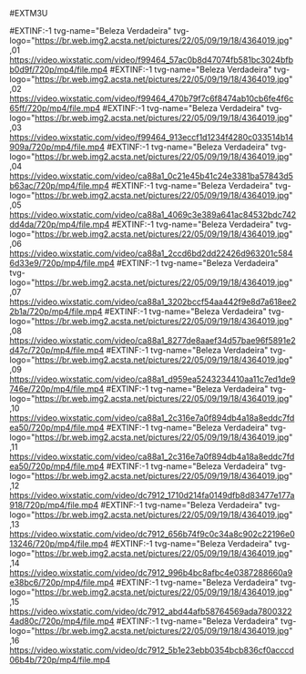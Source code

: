 #EXTM3U

#EXTINF:-1 tvg-name="Beleza Verdadeira" tvg-logo="https://br.web.img2.acsta.net/pictures/22/05/09/19/18/4364019.jpg" ,01
https://video.wixstatic.com/video/f99464_57ac0b8d47074fb581bc3024bfbb0d9f/720p/mp4/file.mp4
#EXTINF:-1 tvg-name="Beleza Verdadeira" tvg-logo="https://br.web.img2.acsta.net/pictures/22/05/09/19/18/4364019.jpg" ,02
https://video.wixstatic.com/video/f99464_470b79f7c6f8474ab10cb6fe4f6c65ff/720p/mp4/file.mp4
#EXTINF:-1 tvg-name="Beleza Verdadeira" tvg-logo="https://br.web.img2.acsta.net/pictures/22/05/09/19/18/4364019.jpg" ,03
https://video.wixstatic.com/video/f99464_913eccf1d1234f4280c033514b14909a/720p/mp4/file.mp4
#EXTINF:-1 tvg-name="Beleza Verdadeira" tvg-logo="https://br.web.img2.acsta.net/pictures/22/05/09/19/18/4364019.jpg" ,04
https://video.wixstatic.com/video/ca88a1_0c21e45b41c24e3381ba57843d5b63ac/720p/mp4/file.mp4
#EXTINF:-1 tvg-name="Beleza Verdadeira" tvg-logo="https://br.web.img2.acsta.net/pictures/22/05/09/19/18/4364019.jpg" ,05
https://video.wixstatic.com/video/ca88a1_4069c3e389a641ac84532bdc742dd4da/720p/mp4/file.mp4
#EXTINF:-1 tvg-name="Beleza Verdadeira" tvg-logo="https://br.web.img2.acsta.net/pictures/22/05/09/19/18/4364019.jpg" ,06
https://video.wixstatic.com/video/ca88a1_2ccd6bd2dd22426d963201c5846d33e9/720p/mp4/file.mp4
#EXTINF:-1 tvg-name="Beleza Verdadeira" tvg-logo="https://br.web.img2.acsta.net/pictures/22/05/09/19/18/4364019.jpg" ,07
https://video.wixstatic.com/video/ca88a1_3202bccf54aa442f9e8d7a618ee22b1a/720p/mp4/file.mp4
#EXTINF:-1 tvg-name="Beleza Verdadeira" tvg-logo="https://br.web.img2.acsta.net/pictures/22/05/09/19/18/4364019.jpg" ,08
https://video.wixstatic.com/video/ca88a1_8277de8aaef34d57bae96f5891e2d47c/720p/mp4/file.mp4
#EXTINF:-1 tvg-name="Beleza Verdadeira" tvg-logo="https://br.web.img2.acsta.net/pictures/22/05/09/19/18/4364019.jpg" ,09
https://video.wixstatic.com/video/ca88a1_d959ea5243234410aa11c7ed1de9746e/720p/mp4/file.mp4
#EXTINF:-1 tvg-name="Beleza Verdadeira" tvg-logo="https://br.web.img2.acsta.net/pictures/22/05/09/19/18/4364019.jpg" ,10
https://video.wixstatic.com/video/ca88a1_2c316e7a0f894db4a18a8eddc7fdea50/720p/mp4/file.mp4
#EXTINF:-1 tvg-name="Beleza Verdadeira" tvg-logo="https://br.web.img2.acsta.net/pictures/22/05/09/19/18/4364019.jpg" ,11
https://video.wixstatic.com/video/ca88a1_2c316e7a0f894db4a18a8eddc7fdea50/720p/mp4/file.mp4
#EXTINF:-1 tvg-name="Beleza Verdadeira" tvg-logo="https://br.web.img2.acsta.net/pictures/22/05/09/19/18/4364019.jpg" ,12
https://video.wixstatic.com/video/dc7912_1710d214fa0149dfb8d83477e177a918/720p/mp4/file.mp4
#EXTINF:-1 tvg-name="Beleza Verdadeira" tvg-logo="https://br.web.img2.acsta.net/pictures/22/05/09/19/18/4364019.jpg" ,13
https://video.wixstatic.com/video/dc7912_656b74f9c0c34a8c902c22196e013246/720p/mp4/file.mp4
#EXTINF:-1 tvg-name="Beleza Verdadeira" tvg-logo="https://br.web.img2.acsta.net/pictures/22/05/09/19/18/4364019.jpg" ,14
https://video.wixstatic.com/video/dc7912_996b4bc8afbc4e0387288660a9e38bc6/720p/mp4/file.mp4
#EXTINF:-1 tvg-name="Beleza Verdadeira" tvg-logo="https://br.web.img2.acsta.net/pictures/22/05/09/19/18/4364019.jpg" ,15
https://video.wixstatic.com/video/dc7912_abd44afb58764569ada78003224ad80c/720p/mp4/file.mp4
#EXTINF:-1 tvg-name="Beleza Verdadeira" tvg-logo="https://br.web.img2.acsta.net/pictures/22/05/09/19/18/4364019.jpg" ,16
https://video.wixstatic.com/video/dc7912_5b1e23ebb0354bcb836cf0acccd06b4b/720p/mp4/file.mp4
